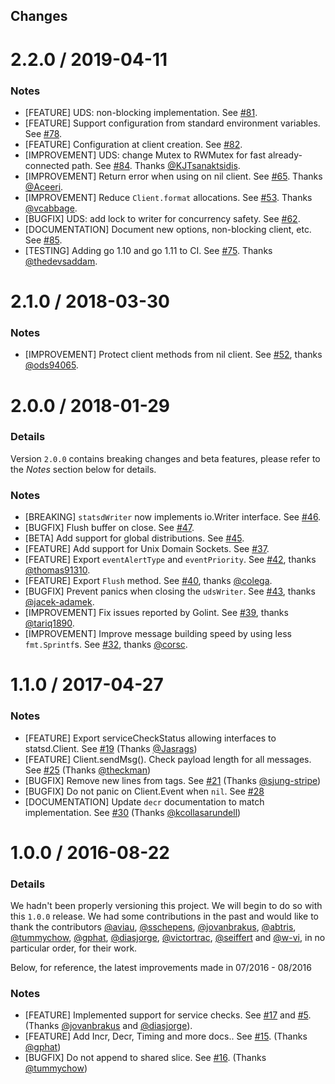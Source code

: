 ## Changes

# 2.2.0 / 2019-04-11

### Notes

 * [FEATURE] UDS: non-blocking implementation. See [#81][].
 * [FEATURE] Support configuration from standard environment variables. See [#78][].
 * [FEATURE] Configuration at client creation. See [#82][].
 * [IMPROVEMENT] UDS: change Mutex to RWMutex for fast already-connected path. See [#84][]. Thanks [@KJTsanaktsidis][].
 * [IMPROVEMENT] Return error when using on nil client. See [#65][]. Thanks [@Aceeri][].
 * [IMPROVEMENT] Reduce `Client.format` allocations. See [#53][]. Thanks [@vcabbage][].
 * [BUGFIX] UDS: add lock to writer for concurrency safety. See [#62][].
 * [DOCUMENTATION] Document new options, non-blocking client, etc. See [#85][].
 * [TESTING] Adding go 1.10 and go 1.11 to CI. See [#75][]. Thanks [@thedevsaddam][].

# 2.1.0 / 2018-03-30

### Notes

 * [IMPROVEMENT] Protect client methods from nil client. See [#52][], thanks [@ods94065][].

# 2.0.0 / 2018-01-29

### Details

Version `2.0.0` contains breaking changes and beta features, please refer to the
_Notes_ section below for details.

### Notes

 * [BREAKING] `statsdWriter` now implements io.Writer interface. See [#46][].
 * [BUGFIX] Flush buffer on close. See [#47][].
 * [BETA] Add support for global distributions. See [#45][].
 * [FEATURE] Add support for Unix Domain Sockets. See [#37][].
 * [FEATURE] Export `eventAlertType` and `eventPriority`. See [#42][], thanks [@thomas91310][].
 * [FEATURE] Export `Flush` method. See [#40][], thanks [@colega][].
 * [BUGFIX] Prevent panics when closing the `udsWriter`. See [#43][], thanks [@jacek-adamek][].
 * [IMPROVEMENT] Fix issues reported by Golint. See [#39][], thanks [@tariq1890][].
 * [IMPROVEMENT] Improve message building speed by using less `fmt.Sprintf`s. See [#32][], thanks [@corsc][].

# 1.1.0 / 2017-04-27

### Notes

* [FEATURE] Export serviceCheckStatus allowing interfaces to statsd.Client. See [#19][] (Thanks [@Jasrags][])
* [FEATURE] Client.sendMsg(). Check payload length for all messages. See [#25][] (Thanks [@theckman][])
* [BUGFIX] Remove new lines from tags. See [#21][] (Thanks [@sjung-stripe][])
* [BUGFIX] Do not panic on Client.Event when `nil`. See [#28][]
* [DOCUMENTATION] Update `decr` documentation to match implementation. See [#30][] (Thanks [@kcollasarundell][])

# 1.0.0 / 2016-08-22

### Details

We hadn't been properly versioning this project. We will begin to do so with this
`1.0.0` release. We had some contributions in the past and would like to thank the
contributors [@aviau][], [@sschepens][], [@jovanbrakus][],  [@abtris][], [@tummychow][], [@gphat][], [@diasjorge][],
[@victortrac][], [@seiffert][] and [@w-vi][], in no particular order, for their work.

Below, for reference, the latest improvements made in 07/2016 - 08/2016

### Notes

* [FEATURE] Implemented support for service checks. See [#17][] and [#5][]. (Thanks [@jovanbrakus][] and [@diasjorge][]).
* [FEATURE] Add Incr, Decr, Timing and more docs.. See [#15][]. (Thanks [@gphat][])
* [BUGFIX] Do not append to shared slice. See [#16][]. (Thanks [@tummychow][])

<!--- The following link definition list is generated by PimpMyChangelog --->
[#5]: https://github.com/DataDog/datadog-go/issues/5
[#15]: https://github.com/DataDog/datadog-go/issues/15
[#16]: https://github.com/DataDog/datadog-go/issues/16
[#17]: https://github.com/DataDog/datadog-go/issues/17
[#19]: https://github.com/DataDog/datadog-go/issues/19
[#21]: https://github.com/DataDog/datadog-go/issues/21
[#25]: https://github.com/DataDog/datadog-go/issues/25
[#28]: https://github.com/DataDog/datadog-go/issues/28
[#30]: https://github.com/DataDog/datadog-go/issues/30
[#32]: https://github.com/DataDog/datadog-go/issues/32
[#37]: https://github.com/DataDog/datadog-go/issues/37
[#39]: https://github.com/DataDog/datadog-go/issues/39
[#40]: https://github.com/DataDog/datadog-go/issues/40
[#42]: https://github.com/DataDog/datadog-go/issues/42
[#43]: https://github.com/DataDog/datadog-go/issues/43
[#45]: https://github.com/DataDog/datadog-go/issues/45
[#46]: https://github.com/DataDog/datadog-go/issues/46
[#47]: https://github.com/DataDog/datadog-go/issues/47
[#52]: https://github.com/DataDog/datadog-go/issues/52
[#53]: https://github.com/DataDog/datadog-go/issues/53
[#62]: https://github.com/DataDog/datadog-go/issues/62
[#65]: https://github.com/DataDog/datadog-go/issues/65
[#75]: https://github.com/DataDog/datadog-go/issues/75
[#78]: https://github.com/DataDog/datadog-go/issues/78
[#81]: https://github.com/DataDog/datadog-go/issues/81
[#82]: https://github.com/DataDog/datadog-go/issues/82
[#84]: https://github.com/DataDog/datadog-go/issues/84
[#85]: https://github.com/DataDog/datadog-go/issues/85
[@Aceeri]: https://github.com/Aceeri
[@Jasrags]: https://github.com/Jasrags
[@KJTsanaktsidis]: https://github.com/KJTsanaktsidis
[@abtris]: https://github.com/abtris
[@aviau]: https://github.com/aviau
[@colega]: https://github.com/colega
[@corsc]: https://github.com/corsc
[@diasjorge]: https://github.com/diasjorge
[@gphat]: https://github.com/gphat
[@jacek-adamek]: https://github.com/jacek-adamek
[@jovanbrakus]: https://github.com/jovanbrakus
[@kcollasarundell]: https://github.com/kcollasarundell
[@ods94065]: https://github.com/ods94065
[@seiffert]: https://github.com/seiffert
[@sjung-stripe]: https://github.com/sjung-stripe
[@sschepens]: https://github.com/sschepens
[@tariq1890]: https://github.com/tariq1890
[@theckman]: https://github.com/theckman
[@thedevsaddam]: https://github.com/thedevsaddam
[@thomas91310]: https://github.com/thomas91310
[@tummychow]: https://github.com/tummychow
[@vcabbage]: https://github.com/vcabbage
[@victortrac]: https://github.com/victortrac
[@w-vi]: https://github.com/w-vi
